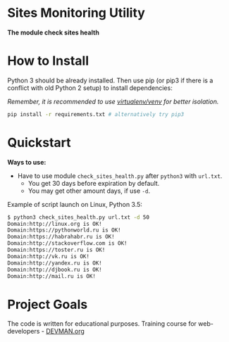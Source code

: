 # Sites Monitoring Utility

**The module check sites health**

# How to Install

Python 3 should be already installed. Then use pip (or pip3 if there is a conflict with old Python 2 setup) to install dependencies:

*Remember, it is recommended to use [virtualenv/venv](https://devman.org/encyclopedia/pip/pip_virtualenv/) for better isolation.*

```bash
pip install -r requirements.txt # alternatively try pip3
```

# Quickstart
**Ways to use:**
- Have to use  module `check_sites_health.py` after `python3` with `url.txt`.
  - You get 30 days before expiration  by default.
  - You may get other amount days, if use `-d`.


Example of script launch on Linux, Python 3.5:


```bash
$ python3 check_sites_health.py url.txt -d 50
Domain:http://linux.org is OK!
Domain:https://pythonworld.ru is OK!
Domain:https://habrahabr.ru is OK!
Domain:http://stackoverflow.com is OK!
Domain:https://toster.ru is OK!
Domain:http://vk.ru is OK!
Domain:http://yandex.ru is OK!
Domain:http://djbook.ru is OK!
Domain:http://mail.ru is OK!

```

# Project Goals

The code is written for educational purposes. Training course for web-developers - [DEVMAN.org](https://devman.org)
